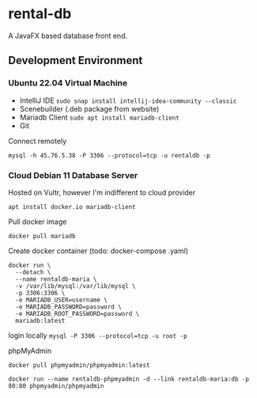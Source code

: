 # rental-db

A JavaFX based database front end.

## Development Environment

### Ubuntu 22.04 Virtual Machine

* IntelliJ IDE `sudo snap install intellij-idea-community --classic`
* Scenebuilder (.deb package from website)
* Mariadb Client `sudo apt install mariadb-client`
* Git

Connect remotely

````shell
mysql -h 45.76.5.38 -P 3306 --protocol=tcp -u rentaldb -p
````

### Cloud Debian 11 Database Server

Hosted on Vultr, however I'm indifferent to cloud provider

`apt install docker.io mariadb-client`

Pull docker image

`docker pull mariadb`

Create docker container (todo: docker-compose .yaml)

```
docker run \
  --detach \
  --name rentaldb-maria \
  -v /var/lib/mysql:/var/lib/mysql \
  -p 3306:3306 \
  -e MARIADB_USER=username \
  -e MARIADB_PASSWORD=password \
  -e MARIADB_ROOT_PASSWORD=password \
  mariadb:latest
```

login locally
`mysql -P 3306 --protocol=tcp -u root -p`

phpMyAdmin

`docker pull phpmyadmin/phpmyadmin:latest`

`docker run --name rentaldb-phpmyadmin -d --link rentaldb-maria:db -p 80:80 phpmyadmin/phpmyadmin`



